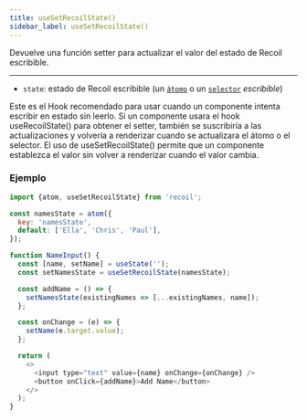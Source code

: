 ```yaml
---
title: useSetRecoilState()
sidebar_label: useSetRecoilState()
---
```


Devuelve una función setter para actualizar el valor del estado de Recoil escribible. 

---

- `state`: estado de Recoil escribible (un [`átomo`](/docs/api-reference/core/atom) o un [`selector`](/docs/api-reference/core/selector) _escribible_)

Este es el Hook recomendado para usar cuando un componente intenta escribir en estado sin leerlo. Si un componente usara el hook useRecoilState() para obtener el setter, también se suscribiría a las actualizaciones y volvería a renderizar cuando se actualizara el átomo o el selector. El uso de useSetRecoilState() permite que un componente establezca el valor sin volver a renderizar cuando el valor cambia.

### Ejemplo

```javascript
import {atom, useSetRecoilState} from 'recoil';

const namesState = atom({
  key: 'namesState',
  default: ['Ella', 'Chris', 'Paul'],
});

function NameInput() {
  const [name, setName] = useState('');
  const setNamesState = useSetRecoilState(namesState);

  const addName = () => {
    setNamesState(existingNames => [...existingNames, name]);
  };

  const onChange = (e) => {
    setName(e.target.value);
  };

  return (
    <>
      <input type="text" value={name} onChange={onChange} />
      <button onClick={addName}>Add Name</button>
    </>
  );
}
```